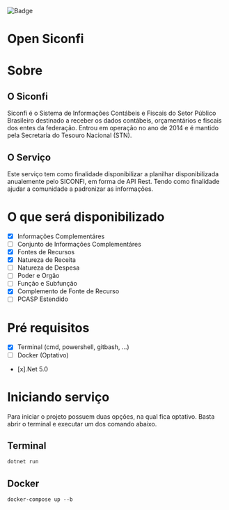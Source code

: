![Badge](https://dotnet.microsoft.com/static/images/redesign/downloads-dotnet.svg?v=uLixlb9S-A5Qlb2r4ONUKPIBIrr2ABPgOfgTSqfDRwY)
# Open Siconfi

# Sobre
## O Siconfi
Siconfi é o Sistema de Informações Contábeis e Fiscais do Setor Público Brasileiro destinado a receber os dados contábeis, orçamentários e fiscais dos entes da federação. Entrou em operação no ano de 2014 e é mantido pela Secretaria do Tesouro Nacional (STN).

## O Serviço
Este serviço tem como finalidade disponibilizar a planilhar disponibilizada anualemente pelo SICONFI, em forma de API Rest. Tendo como finalidade ajudar a comunidade a padronizar as informações.

# O que será disponibilizado
- [x] Informações Complementáres
- [ ] Conjunto de Informações Complementáres
- [x] Fontes de Recursos
- [x] Natureza de Receita
- [ ] Natureza de Despesa
- [ ] Poder e Orgão
- [ ] Função e Subfunção
- [x] Complemento de Fonte de Recurso
- [ ] PCASP Estendido

# Pré requisitos
- [x] Terminal (cmd, powershell, gitbash, ...)
- [ ] Docker (Optativo)
- [x].Net 5.0

# Iniciando serviço
Para iniciar o projeto possuem duas opções, na qual fica optativo. Basta abrir o terminal e executar um dos comando abaixo.
## Terminal
```bash
dotnet run
```
## Docker
```
docker-compose up --b
```